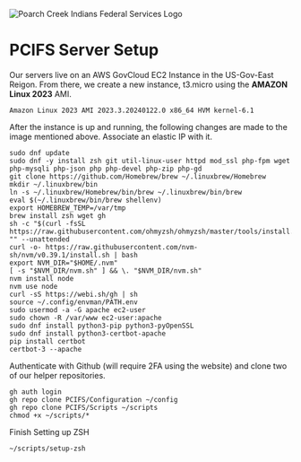 ![Poarch Creek Indians Federal Services Logo](https://pcifs.com/user/images/assets/SdWFPGMerCAgnyu.svg)
# PCIFS Server Setup

Our servers live on an AWS GovCloud EC2 Instance in the US-Gov-East Reigon.
From there, we create a new instance, t3.micro using the __AMAZON Linux 2023__ AMI.
```
Amazon Linux 2023 AMI 2023.3.20240122.0 x86_64 HVM kernel-6.1
```

After the instance is up and running, the following changes are made to the image mentioned above.
Associate an elastic IP with it.

```
sudo dnf update
sudo dnf -y install zsh git util-linux-user httpd mod_ssl php-fpm wget php-mysqli php-json php php-devel php-zip php-gd
git clone https://github.com/Homebrew/brew ~/.linuxbrew/Homebrew
mkdir ~/.linuxbrew/bin
ln -s ~/.linuxbrew/Homebrew/bin/brew ~/.linuxbrew/bin/brew
eval $(~/.linuxbrew/bin/brew shellenv)
export HOMEBREW_TEMP=/var/tmp
brew install zsh wget gh
sh -c "$(curl -fsSL https://raw.githubusercontent.com/ohmyzsh/ohmyzsh/master/tools/install.sh)" "" --unattended
curl -o- https://raw.githubusercontent.com/nvm-sh/nvm/v0.39.1/install.sh | bash
export NVM_DIR="$HOME/.nvm"
[ -s "$NVM_DIR/nvm.sh" ] && \. "$NVM_DIR/nvm.sh"
nvm install node
nvm use node
curl -sS https://webi.sh/gh | sh	
source ~/.config/envman/PATH.env
sudo usermod -a -G apache ec2-user
sudo chown -R /var/www ec2-user:apache
sudo dnf install python3-pip python3-pyOpenSSL
sudo dnf install python3-certbot-apache
pip install certbot
certbot-3 --apache
```

Authenticate with Github (will require 2FA using the website) and clone two of our helper repositories.

```
gh auth login
gh repo clone PCIFS/Configuration ~/config
gh repo clone PCIFS/Scripts ~/scripts
chmod +x ~/scripts/*
```

Finish Setting up ZSH
```
~/scripts/setup-zsh
```
